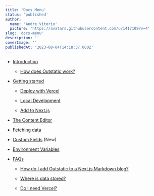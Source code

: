 ```yaml
---
title: 'Docs Menu'
status: 'published'
author:
  name: 'Andre Vitorio'
  picture: 'https://avatars.githubusercontent.com/u/1417109?v=4'
slug: 'docs-menu'
description: ''
coverImage: ''
publishedAt: '2023-08-04T14:18:37.000Z'
---
```


- [Introduction](/docs/introduction)

    - [How does Outstatic work?](/docs/introduction#how-does-outstatic-work)

    <!-- -->

- [Getting started](/docs/getting-started)

    - [Deploy with Vercel](/docs/getting-started#deploy-with-vercel)

    - [Local Development](/docs/local-development)

    - [Add to Next.js](/docs/getting-started#adding-outstatic-to-a-nextjs-website)

    <!-- -->

- [The Content Editor](/docs/the-content-editor)

- [Fetching data](/docs/fetching-data)

- [Custom Fields](/docs/custom-fields) (New)

- [Environment Variables](https://outstatic.com/docs/environment-variables)

- [FAQs](/docs/faqs)

    - [How do I add Outstatic to a Next.js Markdown blog?](/docs/faqs#i-already-have-a-nextjs-markdown-blog-how-do-i-start-using-outstatic)

    - [Where is data stored?](/docs/faqs#where-is-the-data-stored)

    - [Do I need Vercel?](/docs/faqs#can-i-host-my-outstatic-website-on-a-provider-other-than-vercel)

    <!-- -->
